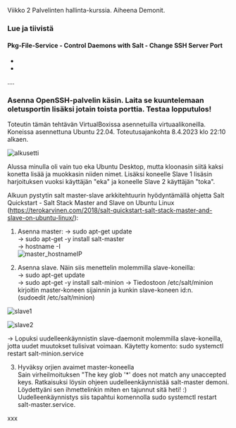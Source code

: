 Viikko 2 Palvelinten hallinta-kurssia. Aiheena Demonit.

### Lue ja tiivistä

#### Pkg-File-Service - Control Daemons with Salt - Change SSH Server Port

-
-
....

### Asenna OpenSSH-palvelin käsin. Laita se kuuntelemaan oletusportin lisäksi jotain toista porttia. Testaa lopputulos!

Toteutin tämän tehtävän VirtualBoxissa asennetuilla virtuaalikoneilla. Koneissa asennettuna Ubuntu 22.04. Toteutusajankohta 8.4.2023 klo 22:10 alkaen.

![alkusetti](https://user-images.githubusercontent.com/78509164/230739335-8d4dd76a-bdce-41f2-a676-5076c604c9c1.png)

Alussa minulla oli vain tuo eka Ubuntu Desktop, mutta kloonasin siitä kaksi konetta lisää ja muokkasin niiden nimet. Lisäksi koneelle Slave 1 lisäsin harjoituksen vuoksi käyttäjän "eka" ja koneelle Slave 2 käyttäjän "toka".

Alkuun pystytin salt master-slave arkkitehtuurin hyödyntämällä ohjetta Salt Quickstart - Salt Stack Master and Slave on Ubuntu Linux (https://terokarvinen.com/2018/salt-quickstart-salt-stack-master-and-slave-on-ubuntu-linux/):

1) Asenna master:
  -> sudo apt-get update  
  -> sudo apt-get -y install salt-master  
  -> hostname -I  
  ![master_hostnameIP](https://user-images.githubusercontent.com/78509164/230739046-49d1bda1-15d4-4a68-a2e4-4f610626f812.png)

2) Asenna slave. Näin siis menettelin molemmilla slave-koneilla:  
  -> sudo apt-get update  
  -> sudo apt-get -y install salt-minion
  -> Tiedostoon /etc/salt/minion kirjoitin master-koneen sijainnin ja kunkin slave-koneen id:n.  
     (sudoedit /etc/salt/minion)
     
![slave1](https://user-images.githubusercontent.com/78509164/230740274-bfa78072-419f-40b3-b898-7b350c8cd0a9.png)


![slave2](https://user-images.githubusercontent.com/78509164/230740261-e18eda62-70cd-45f9-9bec-e6ef581f63d5.png)

     
  -> Lopuksi uudelleenkäynnistin slave-daemonit molemmilla slave-koneilla, jotta uudet muutokset tulisivat voimaan. Käytetty komento: sudo systemctl restart salt-minion.service
  
3) Hyväksy orjien avaimet master-koneella  
  Sain virheilmoituksen "The key glob '*' does not match any unaccepted keys. Ratkaisuksi löysin ohjeen uudelleenkäynnistää salt-master demoni. Löydettyäni sen ihmettelinkin miten en tajunnut sitä heti! :) Uudelleenkäynnistys siis tapahtui komennolla sudo systemctl restart salt-master.service.
  

  
  

xxx
